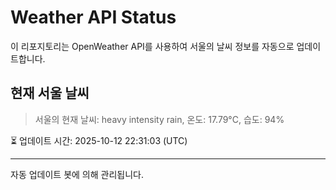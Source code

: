 
# Weather API Status

이 리포지토리는 OpenWeather API를 사용하여 서울의 날씨 정보를 자동으로 업데이트합니다.

## 현재 서울 날씨
> 서울의 현재 날씨: heavy intensity rain, 온도: 17.79°C, 습도: 94%

⏳ 업데이트 시간: 2025-10-12 22:31:03 (UTC)

---
자동 업데이트 봇에 의해 관리됩니다.
